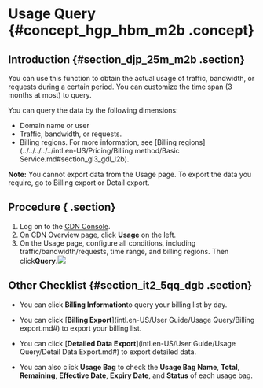 # Usage Query {#concept_hgp_hbm_m2b .concept}

## Introduction {#section_djp_25m_m2b .section}

You can use this function to obtain the actual usage of traffic, bandwidth, or requests during a certain period. You can customize the time span \(3 months at most\) to query. 

You can query the data by the following dimensions:

-   Domain name or user
-   Traffic, bandwidth, or requests.
-   Billing regions. For more information, see [Billing regions](../../../../../intl.en-US/Pricing/Billing method/Basic Service.md#section_gl3_gdl_l2b).

**Note:** You cannot export data from the Usage page. To export the data you require, go to Billing export or Detail export.

## Procedure { .section}

1.  Log on to the [CDN Console](https://cdn.console.aliyun.com).
2.  On CDN Overview page, click **Usage** on the left.
3.  On the Usage page, configure all conditions, including traffic/bandwidth/requests, time range, and billing regions. Then click**Query**.![](http://static-aliyun-doc.oss-cn-hangzhou.aliyuncs.com/assets/img/15905/15475489758923_en-US.png)

## Other Checklist {#section_it2_5qq_dgb .section}

-   You can click **Billing Information**to query your billing list by day.

-   You can click [**Billing Export**](intl.en-US/User Guide/Usage Query/Billing export.md#) to export your billing list.

-   You can click [**Detailed Data Export**](intl.en-US/User Guide/Usage Query/Detail Data Export.md#) to export detailed data.

-   You can also click **Usage Bag** to check the **Usage Bag Name**, **Total**, **Remaining**, **Effective Date**, **Expiry Date**, and **Status** of each usage bag.


